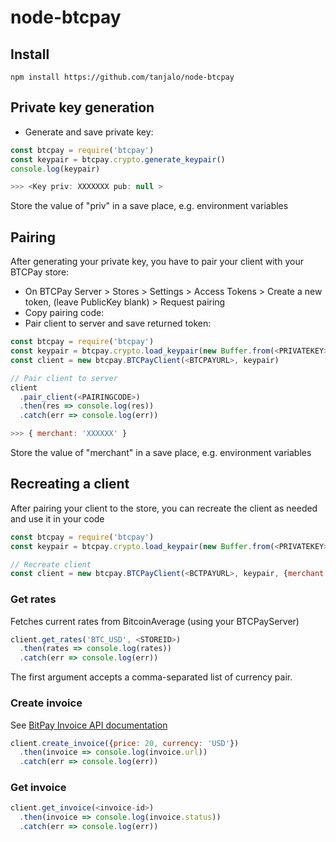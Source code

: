 # node-btcpay

## Install
```shell
npm install https://github.com/tanjalo/node-btcpay
```

## Private key generation
* Generate and save private key:
```js
const btcpay = require('btcpay')
const keypair = btcpay.crypto.generate_keypair()
console.log(keypair)

>>> <Key priv: XXXXXXX pub: null >
```

Store the value of "priv" in a save place, e.g. environment variables

## Pairing

After generating your private key, you have to pair your client with your BTCPay store:

* On BTCPay Server > Stores > Settings > Access Tokens > Create a new token, (leave PublicKey blank) > Request pairing
* Copy pairing code:
* Pair client to server and save returned token:
```js
const btcpay = require('btcpay')
const keypair = btcpay.crypto.load_keypair(new Buffer.from(<PRIVATEKEY>, 'hex'))
const client = new btcpay.BTCPayClient(<BTCPAYURL>, keypair)

// Pair client to server
client
  .pair_client(<PAIRINGCODE>)
  .then(res => console.log(res))
  .catch(err => console.log(err))

>>> { merchant: 'XXXXXX' }
```
Store the value of "merchant" in a save place, e.g. environment variables

## Recreating a client
After pairing your client to the store, you can recreate the client as needed and use it in your code
```js
const btcpay = require('btcpay')
const keypair = btcpay.crypto.load_keypair(new Buffer.from(<PRIVATEKEY>, 'hex'))

// Recreate client
const client = new btcpay.BTCPayClient(<BCTPAYURL>, keypair, {merchant: <MERCHANT>})
```

### Get rates
Fetches current rates from BitcoinAverage (using your BTCPayServer)
```js
client.get_rates('BTC_USD', <STOREID>)
  .then(rates => console.log(rates))
  .catch(err => console.log(err))
```
The first argument accepts a comma-separated list of currency pair.

### Create invoice
See [BitPay Invoice API documentation](https://bitpay.com/api#resource-Invoices)
```js
client.create_invoice({price: 20, currency: 'USD'})
  .then(invoice => console.log(invoice.url))
  .catch(err => console.log(err))
```

### Get invoice
```js
client.get_invoice(<invoice-id>)
  .then(invoice => console.log(invoice.status))
  .catch(err => console.log(err))
```